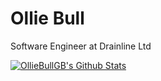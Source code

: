 # Ollie Bull 

Software Engineer at Drainline Ltd

[![OllieBullGB's Github Stats](https://github-readme-stats.vercel.app/api?username=OllieBullGB&show_icons=true&theme=cobalt)](https://github.com/anuraghazra/github-readme-stats)
